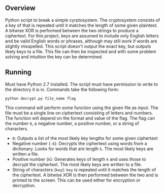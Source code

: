 ## Overview

Python script to break a simple cyrptosystem. The cryptosystem consists of a key of that is repeated until it matches the length of some given plaintext. A bitwise XOR is performed between the two strings to produce a ciphertext. For this project, keys are assumed to include only English letters and be valid English words or phrases, although may still work if words are slightly misspelled. This script doesn't  output the exact key, but outputs likely keys to a file. This file can then be inspected and with some problem solving and intuition the key can be determined.

## Running

Must have Python 2.7 installed. The script must have permission to write to the directory it is in. Commands take the following form:

    python decrypt.py file_name flag

This command will perform some function using the given file as input. The file must be a single line on ciphertext consisting of letters and numbers. The function will depend on the format and value of the flag. The flag can the number `0`, a negative number, a positive number, or a string of characters.

* `0`: Outputs a list of the most likely key lengths for some given ciphertext
* Negative number (`-k`): Decrypts the ciphertext using words from a dictionary. Looks for words that are length `k`. The most likely keys are written a file.
* Positive number (`k`): Generates keys of length `k` and uses those to decrypt the ciphertext. The most likely keys are written to a file.
* String of characters (`key`): `key` is repeated until it matches the length of the ciphertext. A bitwise XOR is then performed between the two and is printed to the screen. This can be used either for encryption or decryption.
